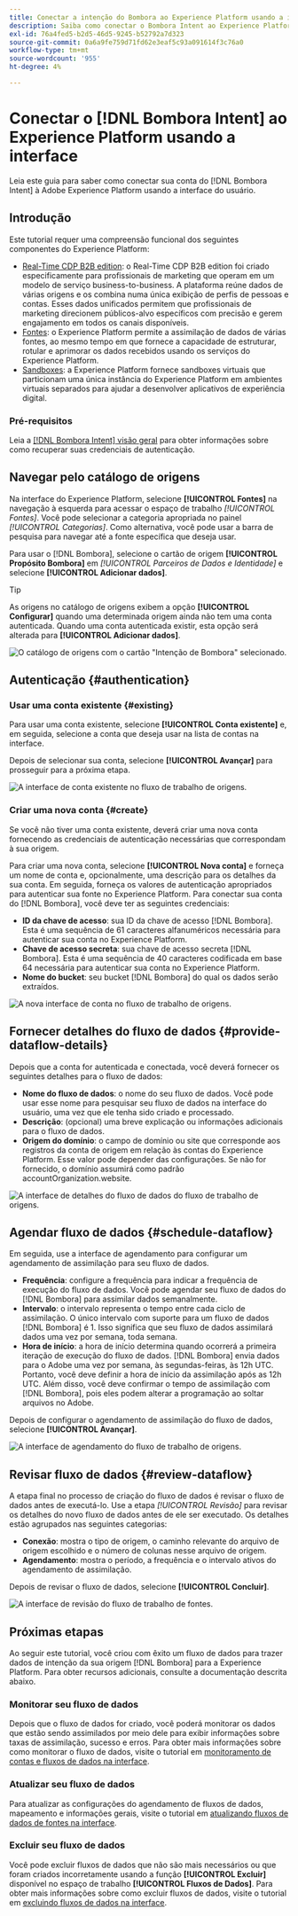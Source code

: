 ```yaml
---
title: Conectar a intenção do Bombora ao Experience Platform usando a interface do usuário
description: Saiba como conectar o Bombora Intent ao Experience Platform
exl-id: 76a4fed5-b2d5-46d5-9245-b52792a7d323
source-git-commit: 0a6a9fe759d71fd62e3eaf5c93a091614f3c76a0
workflow-type: tm+mt
source-wordcount: '955'
ht-degree: 4%

---
```


# Conectar o [!DNL Bombora Intent] ao Experience Platform usando a interface

Leia este guia para saber como conectar sua conta do [!DNL Bombora Intent] à Adobe Experience Platform usando a interface do usuário.

## Introdução

Este tutorial requer uma compreensão funcional dos seguintes componentes do Experience Platform:

* [Real-Time CDP B2B edition](../../../../../rtcdp/b2b-overview.md): o Real-Time CDP B2B edition foi criado especificamente para profissionais de marketing que operam em um modelo de serviço business-to-business. A plataforma reúne dados de várias origens e os combina numa única exibição de perfis de pessoas e contas. Esses dados unificados permitem que profissionais de marketing direcionem públicos-alvo específicos com precisão e gerem engajamento em todos os canais disponíveis.
* [Fontes](../../../../home.md): o Experience Platform permite a assimilação de dados de várias fontes, ao mesmo tempo em que fornece a capacidade de estruturar, rotular e aprimorar os dados recebidos usando os serviços do Experience Platform.
* [Sandboxes](../../../../../sandboxes/home.md): a Experience Platform fornece sandboxes virtuais que particionam uma única instância do Experience Platform em ambientes virtuais separados para ajudar a desenvolver aplicativos de experiência digital.

### Pré-requisitos

Leia a [[!DNL Bombora Intent] visão geral](../../../../connectors/data-partners/bombora.md) para obter informações sobre como recuperar suas credenciais de autenticação.

## Navegar pelo catálogo de origens

Na interface do Experience Platform, selecione **[!UICONTROL Fontes]** na navegação à esquerda para acessar o espaço de trabalho *[!UICONTROL Fontes]*. Você pode selecionar a categoria apropriada no painel *[!UICONTROL Categorias]*. Como alternativa, você pode usar a barra de pesquisa para navegar até a fonte específica que deseja usar.

Para usar o [!DNL Bombora], selecione o cartão de origem **[!UICONTROL Propósito Bombora]** em *[!UICONTROL Parceiros de Dados e Identidade]* e selecione **[!UICONTROL Adicionar dados]**.

>[!TIP]
>
>As origens no catálogo de origens exibem a opção **[!UICONTROL Configurar]** quando uma determinada origem ainda não tem uma conta autenticada. Quando uma conta autenticada existir, esta opção será alterada para **[!UICONTROL Adicionar dados]**.

![O catálogo de origens com o cartão &quot;Intenção de Bombora&quot; selecionado.](../../../../images/tutorials/create/bombora/catalog.png)

## Autenticação {#authentication}

### Usar uma conta existente {#existing}

Para usar uma conta existente, selecione **[!UICONTROL Conta existente]** e, em seguida, selecione a conta que deseja usar na lista de contas na interface.

Depois de selecionar sua conta, selecione **[!UICONTROL Avançar]** para prosseguir para a próxima etapa.

![A interface de conta existente no fluxo de trabalho de origens.](../../../../images/tutorials/create/bombora/existing.png)

### Criar uma nova conta {#create}

Se você não tiver uma conta existente, deverá criar uma nova conta fornecendo as credenciais de autenticação necessárias que correspondam à sua origem.

Para criar uma nova conta, selecione **[!UICONTROL Nova conta]** e forneça um nome de conta e, opcionalmente, uma descrição para os detalhes da sua conta. Em seguida, forneça os valores de autenticação apropriados para autenticar sua fonte no Experience Platform. Para conectar sua conta do [!DNL Bombora], você deve ter as seguintes credenciais:

* **ID da chave de acesso**: sua ID da chave de acesso [!DNL Bombora]. Esta é uma sequência de 61 caracteres alfanuméricos necessária para autenticar sua conta no Experience Platform.
* **Chave de acesso secreta**: sua chave de acesso secreta [!DNL Bombora]. Esta é uma sequência de 40 caracteres codificada em base 64 necessária para autenticar sua conta no Experience Platform.
* **Nome do bucket**: seu bucket [!DNL Bombora] do qual os dados serão extraídos.

![A nova interface de conta no fluxo de trabalho de origens.](../../../../images/tutorials/create/bombora/new.png)

## Fornecer detalhes do fluxo de dados {#provide-dataflow-details}

Depois que a conta for autenticada e conectada, você deverá fornecer os seguintes detalhes para o fluxo de dados:

* **Nome do fluxo de dados**: o nome do seu fluxo de dados. Você pode usar esse nome para pesquisar seu fluxo de dados na interface do usuário, uma vez que ele tenha sido criado e processado.
* **Descrição**: (opcional) uma breve explicação ou informações adicionais para o fluxo de dados.
* **Origem do domínio**: o campo de domínio ou site que corresponde aos registros da conta de origem em relação às contas do Experience Platform. Esse valor pode depender das configurações. Se não for fornecido, o domínio assumirá como padrão accountOrganization.website.

![A interface de detalhes do fluxo de dados do fluxo de trabalho de origens.](../../../../images/tutorials/create/bombora/dataflow-detail.png)

## Agendar fluxo de dados {#schedule-dataflow}

Em seguida, use a interface de agendamento para configurar um agendamento de assimilação para seu fluxo de dados.

* **Frequência**: configure a frequência para indicar a frequência de execução do fluxo de dados. Você pode agendar seu fluxo de dados do [!DNL Bombora] para assimilar dados semanalmente.
* **Intervalo**: o intervalo representa o tempo entre cada ciclo de assimilação. O único intervalo com suporte para um fluxo de dados [!DNL Bombora] é 1. Isso significa que seu fluxo de dados assimilará dados uma vez por semana, toda semana.
* **Hora de início**: a hora de início determina quando ocorrerá a primeira iteração de execução do fluxo de dados. [!DNL Bombora] envia dados para o Adobe uma vez por semana, às segundas-feiras, às 12h UTC. Portanto, você deve definir a hora de início da assimilação após as 12h UTC. Além disso, você deve confirmar o tempo de assimilação com [!DNL Bombora], pois eles podem alterar a programação ao soltar arquivos no Adobe.

Depois de configurar o agendamento de assimilação do fluxo de dados, selecione **[!UICONTROL Avançar]**.

![A interface de agendamento do fluxo de trabalho de origens.](../../../../images/tutorials/create/bombora/scheduling.png)

## Revisar fluxo de dados {#review-dataflow}

A etapa final no processo de criação do fluxo de dados é revisar o fluxo de dados antes de executá-lo. Use a etapa *[!UICONTROL Revisão]* para revisar os detalhes do novo fluxo de dados antes de ele ser executado. Os detalhes estão agrupados nas seguintes categorias:

* **Conexão**: mostra o tipo de origem, o caminho relevante do arquivo de origem escolhido e o número de colunas nesse arquivo de origem.
* **Agendamento**: mostra o período, a frequência e o intervalo ativos do agendamento de assimilação.

Depois de revisar o fluxo de dados, selecione **[!UICONTROL Concluir]**.

![A interface de revisão do fluxo de trabalho de fontes.](../../../../images/tutorials/create/bombora/review.png)

## Próximas etapas

Ao seguir este tutorial, você criou com êxito um fluxo de dados para trazer dados de intenção da sua origem [!DNL Bombora] para a Experience Platform. Para obter recursos adicionais, consulte a documentação descrita abaixo.

### Monitorar seu fluxo de dados

Depois que o fluxo de dados for criado, você poderá monitorar os dados que estão sendo assimilados por meio dele para exibir informações sobre taxas de assimilação, sucesso e erros. Para obter mais informações sobre como monitorar o fluxo de dados, visite o tutorial em [monitoramento de contas e fluxos de dados na interface](../../../../../dataflows/ui/monitor-sources.md).

### Atualizar seu fluxo de dados

Para atualizar as configurações do agendamento de fluxos de dados, mapeamento e informações gerais, visite o tutorial em [atualizando fluxos de dados de fontes na interface](../../update-dataflows.md).

### Excluir seu fluxo de dados

Você pode excluir fluxos de dados que não são mais necessários ou que foram criados incorretamente usando a função **[!UICONTROL Excluir]** disponível no espaço de trabalho **[!UICONTROL Fluxos de Dados]**. Para obter mais informações sobre como excluir fluxos de dados, visite o tutorial em [excluindo fluxos de dados na interface](../../delete.md).
